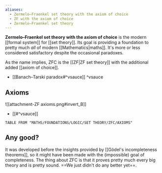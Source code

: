```yaml
---
aliases:
  - Zermelo–Fraenkel set theory with the axiom of choice
  - ZF with the axiom of choice
  - Zermelo–Fraenkel set theory
---
```

**Zermelo–Fraenkel set theory with the axiom of choice** is the modern [[formal system]] for [[set theory]].
Its goal is providing a foundation to pretty much _all_ of modern [[Mathematics|maths]].
It's more or less considered satisfactory despite the occasional paradoxes.

As the name implies, ZFC is the [[ZF|ZF set theory]] with the additional added [[axiom of choice]].

- [[Banach–Tarski paradox#^vsauce]] ^vsauce

## Axioms

![[attachment-ZF axioms.png#invert_B]]
- [[#^vsauce]]

```dataview
TABLE FROM "MATHS/FOUNDATIONS/LOGIC/SET THEORY/ZFC/AXIOMS"
```

## Any good?

It was developed before the insights provided by [[Gödel's incompleteness theorems]], so it might have been made with the (impossible) goal of completeness.
The thing about ZFC is that it proves pretty much every big theory and is pretty sound. ==We just didn't do any better yet==.
